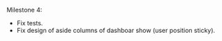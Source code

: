 Milestone 4:

- Fix tests.
- Fix design of aside columns of dashboar show (user position sticky).



